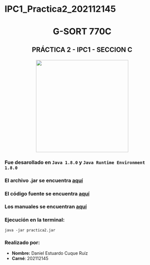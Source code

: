# IPC1_Practica2_202112145
# <p align = "center"> G-SORT 770C </p>
## <p align = "center" > PRÁCTICA 2 - IPC1 - SECCION C </p>

<p align = "center" > <img src="https://upload.wikimedia.org/wikipedia/commons/4/4c/Shell_sorting_algorithm_color_bars.svg" width = 300> </p>

### Fue desarollado en `Java 1.8.0` y `Java Runtime Environment 1.8.0`

### El archivo .jar se encuentra [aquí](https://github.com/DanielC78/IPC1_Practica2_202112145/blob/master/dist/IPC1_Practica2_202112145.jar)
### El código fuente se encuentra [aquí](https://github.com/DanielC78/IPC1_Practica2_202112145/tree/master/src)
### Los manuales se encuentran [aquí](https://github.com/DanielC78/IPC1_Proyecto1_202112145/tree/master/Manuales)

### Ejecución en la terminal:
````
java -jar practica2.jar
````

### Realizado por:
- **Nombre:** Daniel Estuardo Cuque Ruíz
- **Carné**: 202112145
